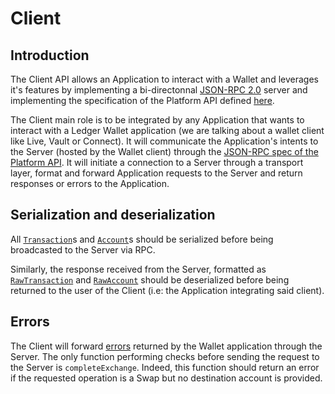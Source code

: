 # Client

## Introduction

The Client API allows an Application to interact with a Wallet and leverages it's features by implementing a bi-directonnal [JSON-RPC 2.0](https://www.jsonrpc.org/specification) server and implementing the specification of the Platform API defined [here](/spec/rpc/README.md).

The Client main role is to be integrated by any Application that wants to interact with a Ledger Wallet application (we are talking about a wallet client like Live, Vault or Connect).
It will communicate the Application's intents to the Server (hosted by the Wallet client) through the [JSON-RPC spec of the Platform API](/spec/rpc/README.md).
It will initiate a connection to a Server through a transport layer, format and forward Application requests to the Server and return responses or errors to the Application.

## Serialization and deserialization

All [`Transaction`]()s and [`Account`]()s should be serialized before being broadcasted to the Server via RPC.

Similarly, the response received from the Server, formatted as [`RawTransaction`]() and [`RawAccount`]() should be deserialized before being returned to the user of the Client (i.e: the Application integrating said client).

## Errors

The Client will forward [errors](/spec/core/errors.md) returned by the Wallet application through the Server. The only function performing checks before sending the request to the Server is `completeExchange`. Indeed, this function should return an error if the requested operation is a Swap but no destination account is provided.

